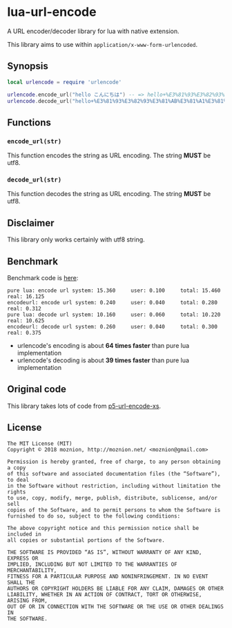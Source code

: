 lua-url-encode
==

A URL encoder/decoder library for lua with native extension.

This library aims to use within `application/x-www-form-urlencoded`.

Synopsis
--

```lua
local urlencode = require 'urlencode'

urlencode.encode_url("hello こんにちは") -- => hello+%E3%81%93%E3%82%93%E3%81%AB%E3%81%A1%E3%81%AF
urlencode.decode_url("hello+%E3%81%93%E3%82%93%E3%81%AB%E3%81%A1%E3%81%AF") -- => hello こんにちは
```

Functions
--

### `encode_url(str)`

This function encodes the string as URL encoding. The string **MUST** be utf8.

### `decode_url(str)`

This function decodes the string as URL encoding. The string **MUST** be utf8.

Disclaimer
--

This library only works certainly with utf8 string.

Benchmark
--

Benchmark code is [here](./benchmark/bench.lua):

```
pure lua: encode url system: 15.360     user: 0.100     total: 15.460   real: 16.125
encodeurl: encode url system: 0.240     user: 0.040     total: 0.280    real: 0.312
pure lua: decode url system: 10.160     user: 0.060     total: 10.220   real: 10.625
encodeurl: decode url system: 0.260     user: 0.040     total: 0.300    real: 0.375
```

- urlencode's encoding is about **64 times faster** than pure lua implementation
- urlencode's decoding is about **39 times faster** than pure lua implementation

Original code
--

This library takes lots of code from [p5-url-encode-xs](https://github.com/chansen/p5-url-encode-xs).

License
--

```
The MIT License (MIT)
Copyright © 2018 moznion, http://moznion.net/ <moznion@gmail.com>

Permission is hereby granted, free of charge, to any person obtaining a copy
of this software and associated documentation files (the “Software”), to deal
in the Software without restriction, including without limitation the rights
to use, copy, modify, merge, publish, distribute, sublicense, and/or sell
copies of the Software, and to permit persons to whom the Software is
furnished to do so, subject to the following conditions:

The above copyright notice and this permission notice shall be included in
all copies or substantial portions of the Software.

THE SOFTWARE IS PROVIDED “AS IS”, WITHOUT WARRANTY OF ANY KIND, EXPRESS OR
IMPLIED, INCLUDING BUT NOT LIMITED TO THE WARRANTIES OF MERCHANTABILITY,
FITNESS FOR A PARTICULAR PURPOSE AND NONINFRINGEMENT. IN NO EVENT SHALL THE
AUTHORS OR COPYRIGHT HOLDERS BE LIABLE FOR ANY CLAIM, DAMAGES OR OTHER
LIABILITY, WHETHER IN AN ACTION OF CONTRACT, TORT OR OTHERWISE, ARISING FROM,
OUT OF OR IN CONNECTION WITH THE SOFTWARE OR THE USE OR OTHER DEALINGS IN
THE SOFTWARE.
```

